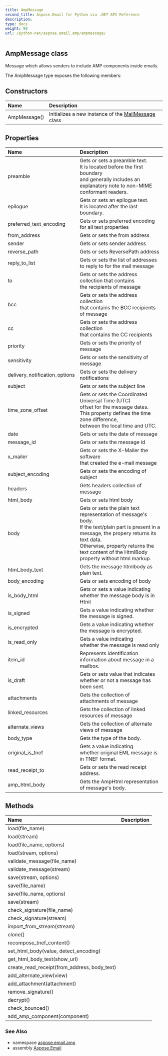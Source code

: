 ```yaml
---
title: AmpMessage
second_title: Aspose.Email for Python via .NET API Reference
description: 
type: docs
weight: 90
url: /python-net/aspose.email.amp/ampmessage/
---
```


## AmpMessage class

Message which allows senders to include AMP components inside emails.

The AmpMessage type exposes the following members:
## Constructors
| Name | Description |
| :- | :- |
|AmpMessage()|Initializes a new instance of the [MailMessage](/email/python-net/aspose.email/mailmessage/) class|
## Properties
| Name | Description |
| :- | :- |
|preamble|Gets or sets a preamble text.<br/>            It is located before the first boundary<br/>            and generally includes an explanatory note to non-MIME conformant readers.|
|epilogue|Gets or sets an epilogue text.<br/>            It is located after the last boundary.|
|preferred_text_encoding|Gets or sets preferred encoding for all text properties|
|from_address|Gets or sets the from address|
|sender|Gets or sets sender address|
|reverse_path|Gets or sets ReversePath address|
|reply_to_list|Gets or sets the list of addresses <br/>            to reply to for the mail message|
|to|Gets or sets the address collection that contains <br/>            the recipients of message|
|bcc|Gets or sets the address collection <br/>            that contains the BCC recipients of message|
|cc|Gets or sets the address collection <br/>            that contains the CC recipients|
|priority|Gets or sets the priority of message|
|sensitivity|Gets or sets the sensitivity of message|
|delivery_notification_options|Gets or sets the delivery notifications|
|subject|Gets or sets the subject line|
|time_zone_offset|Gets or sets the Coordinated Universal Time (UTC) <br/>            offset for the message dates.<br/>            This property defines the time zone difference, <br/>            between the local time and UTC.|
|date|Gets or sets the date of message|
|message_id|Gets or sets the message id|
|x_mailer|Gets or sets the X-Mailer the software <br/>            that created the e-mail message|
|subject_encoding|Gets or sets the encoding of subject|
|headers|Gets headers collection of message|
|html_body|Gets or sets html body|
|body|Gets or sets the plain text representation of message's body.<br/>            If the text/plain part is present in a message, the propery returns its text data.<br/>            Otherwise, property returns the text content of the HtmlBody property without html markup.|
|html_body_text|Gets the message htmlbody as plain text.|
|body_encoding|Gets or sets encoding of body|
|is_body_html|Gets or sets a value indicating <br/>            whether the message body is in Html|
|is_signed|Gets a value indicating whether the message is signed.|
|is_encrypted|Gets a value indicating whether the message is encrypted.|
|is_read_only|Gets a value indicating <br/>            whether the message is read only|
|item_id|Represents identification information about message in a mailbox.|
|is_draft|Gets or sets value that indicates whether or not a message has been sent.|
|attachments|Gets the collection of attachments of message|
|linked_resources|Gets the collection of linked resources of message|
|alternate_views|Gets the collection of alternate views of message|
|body_type|Gets the type of the body.|
|original_is_tnef|Gets a value indicating <br/>            whether original EML message is in TNEF format.|
|read_receipt_to|Gets or sets the read receipt address.|
|amp_html_body|Gets the AmpHtml representation of message's body.|
## Methods
| Name | Description |
| :- | :- |
|load(file_name)|  |
|load(stream)|  |
|load(file_name, options)|  |
|load(stream, options)|  |
|validate_message(file_name)|  |
|validate_message(stream)|  |
|save(stream, options)|  |
|save(file_name)|  |
|save(file_name, options)|  |
|save(stream)|  |
|check_signature(file_name)|  |
|check_signature(stream)|  |
|import_from_stream(stream)|  |
|clone()|  |
|recompose_tnef_content()|  |
|set_html_body(value, detect_encoding)|  |
|get_html_body_text(show_url)|  |
|create_read_receipt(from_address, body_text)|  |
|add_alternate_view(view)|  |
|add_attachment(attachment)|  |
|remove_signature()|  |
|decrypt()|  |
|check_bounced()|  |
|add_amp_component(component)|  |

### See Also

* namespace [aspose.email.amp](/email/python-net/aspose.email.amp/)
* assembly [Aspose.Email](/email/python-net/)

